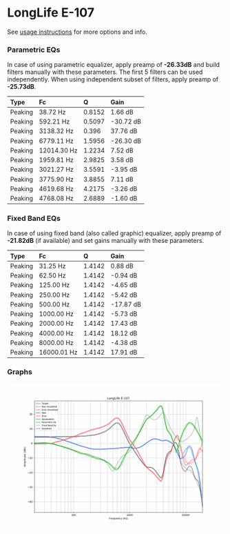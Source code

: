 # LongLife E-107
See [usage instructions](https://github.com/jaakkopasanen/AutoEq#usage) for more options and info.

### Parametric EQs
In case of using parametric equalizer, apply preamp of **-26.33dB** and build filters manually
with these parameters. The first 5 filters can be used independently.
When using independent subset of filters, apply preamp of **-25.73dB**.

| Type    | Fc          |      Q | Gain      |
|:--------|:------------|:-------|:----------|
| Peaking | 38.72 Hz    | 0.8152 | 1.66 dB   |
| Peaking | 592.21 Hz   | 0.5097 | -30.72 dB |
| Peaking | 3138.32 Hz  | 0.396  | 37.76 dB  |
| Peaking | 6779.11 Hz  | 1.5956 | -26.30 dB |
| Peaking | 12014.30 Hz | 1.2234 | 7.52 dB   |
| Peaking | 1959.81 Hz  | 2.9825 | 3.58 dB   |
| Peaking | 3021.27 Hz  | 3.5591 | -3.95 dB  |
| Peaking | 3775.90 Hz  | 3.8855 | 7.11 dB   |
| Peaking | 4619.68 Hz  | 4.2175 | -3.26 dB  |
| Peaking | 4768.08 Hz  | 2.6889 | -1.60 dB  |

### Fixed Band EQs
In case of using fixed band (also called graphic) equalizer, apply preamp of **-21.82dB**
(if available) and set gains manually with these parameters.

| Type    | Fc          |      Q | Gain      |
|:--------|:------------|:-------|:----------|
| Peaking | 31.25 Hz    | 1.4142 | 0.88 dB   |
| Peaking | 62.50 Hz    | 1.4142 | -0.94 dB  |
| Peaking | 125.00 Hz   | 1.4142 | -4.65 dB  |
| Peaking | 250.00 Hz   | 1.4142 | -5.42 dB  |
| Peaking | 500.00 Hz   | 1.4142 | -17.87 dB |
| Peaking | 1000.00 Hz  | 1.4142 | -5.73 dB  |
| Peaking | 2000.00 Hz  | 1.4142 | 17.43 dB  |
| Peaking | 4000.00 Hz  | 1.4142 | 18.12 dB  |
| Peaking | 8000.00 Hz  | 1.4142 | -4.38 dB  |
| Peaking | 16000.01 Hz | 1.4142 | 17.91 dB  |

### Graphs
![](./LongLife%20E-107.png)